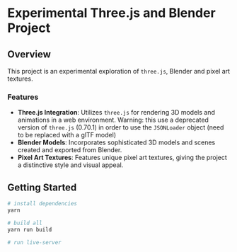 # Experimental Three.js and Blender Project

## Overview

This project is an experimental exploration of `three.js`, Blender and pixel art textures.

### Features

- **Three.js Integration**: Utilizes `three.js` for rendering 3D models and animations in a web environment. Warning: this use a deprecated version of `three.js` (0.70.1) in order to use the `JSONLoader` object (need to be replaced with a glTF model)
- **Blender Models**: Incorporates sophisticated 3D models and scenes created and exported from Blender.
- **Pixel Art Textures**: Features unique pixel art textures, giving the project a distinctive style and visual appeal.

## Getting Started

```bash
# install dependencies
yarn

# build all
yarn run build

# run live-server
